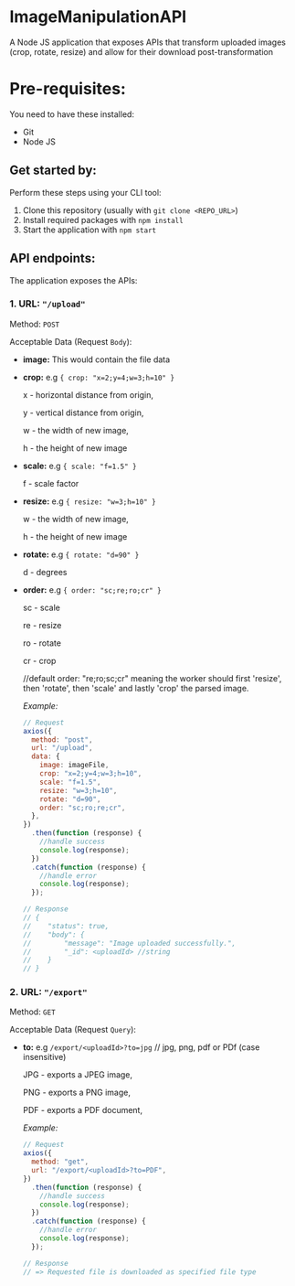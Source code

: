 # ImageManipulationAPI

A Node JS application that exposes APIs that transform uploaded images (crop, rotate, resize) and allow for their download post-transformation

# Pre-requisites:

You need to have these installed:

- Git
- Node JS

## Get started by:

Perform these steps using your CLI tool:

1. Clone this repository (usually with `git clone <REPO_URL>`)
2. Install required packages with `npm install`
3. Start the application with `npm start`

## API endpoints:

The application exposes the APIs:

### 1. URL: `"/upload"`

Method: `POST`

Acceptable Data (Request `Body`):

- **image:** This would contain the file data
- **crop:** e.g `{ crop: "x=2;y=4;w=3;h=10" }`

  x - horizontal distance from origin,

  y - vertical distance from origin,

  w - the width of new image,

  h - the height of new image

- **scale:** e.g `{ scale: "f=1.5" }`

  f - scale factor

- **resize:** e.g `{ resize: "w=3;h=10" }`

  w - the width of new image,

  h - the height of new image

- **rotate:** e.g `{ rotate: "d=90" }`

  d - degrees

- **order:** e.g `{ order: "sc;re;ro;cr" }`

  sc - scale

  re - resize

  ro - rotate

  cr - crop

  //default order: "re;ro;sc;cr" meaning the worker should first 'resize', then 'rotate', then 'scale' and lastly 'crop' the parsed image.

  _Example:_

  ```javascript
  // Request
  axios({
    method: "post",
    url: "/upload",
    data: {
      image: imageFile,
      crop: "x=2;y=4;w=3;h=10",
      scale: "f=1.5",
      resize: "w=3;h=10",
      rotate: "d=90",
      order: "sc;ro;re;cr",
    },
  })
    .then(function (response) {
      //handle success
      console.log(response);
    })
    .catch(function (response) {
      //handle error
      console.log(response);
    });

  // Response
  // {
  //    "status": true,
  //    "body": {
  //        "message": "Image uploaded successfully.",
  //        "_id": <uploadId> //string
  //    }
  // }
  ```

### 2. URL: `"/export"`

Method: `GET`

Acceptable Data (Request `Query`):

- **to:** e.g `/export/<uploadId>?to=jpg` // jpg, png, pdf or PDf (case insensitive)

  JPG - exports a JPEG image,

  PNG - exports a PNG image,

  PDF - exports a PDF document,

  _Example:_

  ```javascript
  // Request
  axios({
    method: "get",
    url: "/export/<uploadId>?to=PDF",
  })
    .then(function (response) {
      //handle success
      console.log(response);
    })
    .catch(function (response) {
      //handle error
      console.log(response);
    });

  // Response
  // => Requested file is downloaded as specified file type
  ```
